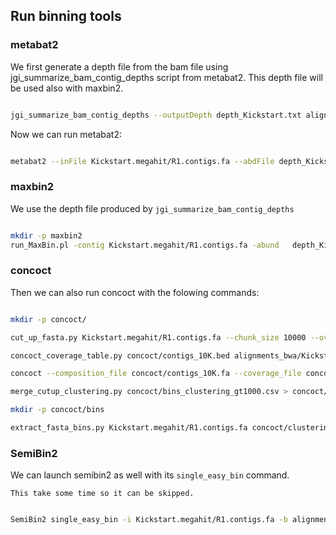 
## Run binning tools
<!-- #endregion -->

### metabat2

We first generate a depth file from the bam file using jgi_summarize_bam_contig_depths script from metabat2. This depth file will be used also with maxbin2.    
```bash

jgi_summarize_bam_contig_depths --outputDepth depth_Kickstart.txt alignments_bwa/Kickstart.bam 
```

Now we can run metabat2: 

```bash

metabat2 --inFile Kickstart.megahit/R1.contigs.fa --abdFile depth_Kickstart.txt --outFile metabat2/metabat2 --numThreads 12 --seed  1 

```


### maxbin2

We use the depth file produced by `jgi_summarize_bam_contig_depths`

```bash

mkdir -p maxbin2
run_MaxBin.pl -contig Kickstart.megahit/R1.contigs.fa -abund   depth_Kickstart.txt -thread 12  -out maxbin2/maxbin2

```

### concoct

Then we can also run concoct with the folowing commands:

```bash

mkdir -p concoct/

cut_up_fasta.py Kickstart.megahit/R1.contigs.fa --chunk_size 10000 --overlap_size 0 --merge_last --bedfile concoct/contigs_10K.bed > concoct/contigs_10K.fa

concoct_coverage_table.py concoct/contigs_10K.bed alignments_bwa/Kickstart.bam  > concoct/coverage_table.tsv

concoct --composition_file concoct/contigs_10K.fa --coverage_file concoct/coverage_table.tsv --basename concoct/bins --threads 12

merge_cutup_clustering.py concoct/bins_clustering_gt1000.csv > concoct/clustering_merge.csv

mkdir -p concoct/bins

extract_fasta_bins.py Kickstart.megahit/R1.contigs.fa concoct/clustering_merge.csv --output_path concoct/bins
```

### SemiBin2

We can launch semibin2 as well with its `single_easy_bin` command. 

```{note}
This take some time so it can be skipped.
```

```bash

SemiBin2 single_easy_bin -i Kickstart.megahit/R1.contigs.fa -b alignments_bwa/Kickstart.bam -o semibin2/ -p 12 

```

